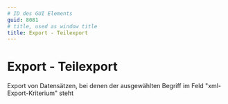 ```yaml
---
# ID des GUI Elements
guid: 8081
# title, used as window title
title: Export - Teilexport
---
```


# Export - Teilexport

Export von Datensätzen, bei denen der ausgewählten Begriff im Feld "xml-Export-Kriterium" steht


